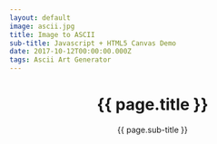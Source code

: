 ```yaml
---
layout: default
image: ascii.jpg
title: Image to ASCII
sub-title: Javascript + HTML5 Canvas Demo
date: 2017-10-12T00:00:00.000Z
tags: Ascii Art Generator
---
```

<header class="plain-header">
  <div class="plain-header__title">
    <h1 class="plain-header__main-title">{{ page.title }}</h1>
    <p class="plain-header__sub-title">{{ page.sub-title }}</p>
  </div>
</header>
<div id="output" style="height:100vh"></div>
<script src="{{ site.url }}/assets/js/jsAscii.js"></script>
